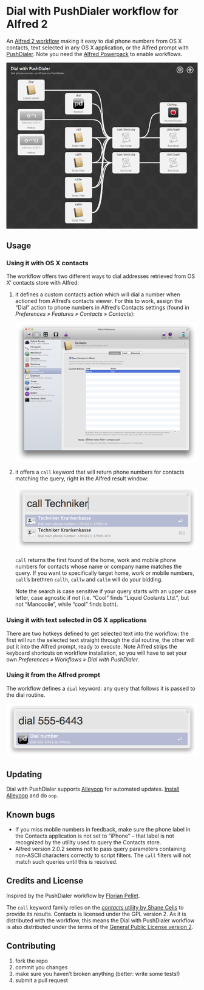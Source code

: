 # Dial with PushDialer workflow for Alfred 2

An [Alfred 2 workflow][alfred] making it easy to dial phone numbers from OS X contacts, text selected in any OS X application, or the Alfred prompt with [PushDialer][pushdialer]. Note you need the [Alfred Powerpack][alfred-powerpack] to enable workflows.

![Dial with PushDialer workflow overview](doc/pushdialer-workflow.png)

## Usage

### Using it with OS X contacts

The workflow offers two different ways to dial addresses retrieved from OS X’ contacts store with Alfred:

1. it defines a custom contacts action which will dial a number when actioned from Alfred’s contacts viewer. For this to work, assign the “Dial” action to phone numbers in Alfred’s Contacts settings (found in *Preferences » Features » Contacts » Contacts*):

    ![Alfred Contacts custom action settings](doc/pushdialer-contacts-settings.png)
    
2. it offers a `call` keyword that will return phone numbers for contacts matching the query, right in the Alfred result window:

    ![Alfred call keyword usage example](doc/pushdialer-call.png)
    
    `call` returns the first found of the home, work and mobile phone numbers for contacts whose name or company name matches the query. If you want to specifically target home, work or mobile numbers, `call`’s brethren `callh`, `callw` and `callm` will do your bidding.
    
    Note the search is case sensitive if your query starts with an upper case letter, case agnostic if not (i.e. “Cool” finds “Liquid Coolants Ltd.”, but not “Mancoolie”, while “cool” finds both).

### Using it with text selected in OS X applications

There are two hotkeys defined to get selected text into the workflow: the first will run the selected text straight through the dial routine, the other will put it into the Alfred prompt, ready to execute. Note Alfred strips the keyboard shortcuts on workflow installation, so you will have to set your own *Preferences » Workflows » Dial with PushDialer*.

### Using it from the Alfred prompt

The workflow defines a `dial` keyword: any query that follows it is passed to the dial routine.

![Alfred dial keyword usage example](doc/pushdialer-dial.png)

## Updating

Dial with PushDialer supports [Alleyoop][alleyoop] for automated updates. [Install Alleyoop][alleyoop-download] and do `oop`.

## Known bugs

* If you miss mobile numbers in feedback, make sure the phone label in the Contacts application is not set to “iPhone” – that label is not recognized by the utility used to query the Contacts store.
* Alfred version 2.0.2 seems not to pass query parameters containing non-ASCII characters correctly to script filters. The `call` filters will not match such queries until this is resolved. 

## Credits and License

Inspired by the PushDialer workflow by [Florian Pellet][pellet-workflows].

The `call` keyword family relies on the [*contacts* utility by Shane Celis][contacts-util] to provide its results. Contacts is licensed under the GPL version 2. As it is distributed with the workflow, this means the Dial with PushDialer workflow is also distributed under the terms of the [General Public License version 2][gpl2].

## Contributing

1. fork the repo
2. commit you changes
3. make sure you haven’t broken anything (better: write some tests!)
4. submit a pull request

[alfred]:           http://www.alfredapp.com
[alfred-powerpack]: http://www.alfredapp.com/powerpack/
[alleyoop]:         http://alfred.daniel.sh
[alleyoop-download]:http://alfred.daniel.sh/Workflows/Alleyoop.alfredworkflow
[contacts-util]:    http://www.gnufoo.org/contacts/contacts.html
[gpl2]:             http://www.gnu.org/licenses/gpl-2.0.html
[pellet-workflows]: http://florianpellet.com/alfred/
[pushdialer]:       http://pushdialer.com
